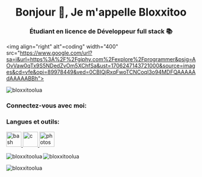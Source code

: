 <h1 align="center">Bonjour 👋, Je m'appelle Bloxxitoo</h1>
<h3 align="center">Étudiant en licence de Développeur full stack 📚</h3>

<img align="right" alt"=coding" width="400" src="https://www.google.com/url?sa=i&url=https%3A%2F%2Fgiphy.com%2Fexplore%2Fprogrammer&psig=AOvVaw0qTx9S5NDedZvOm5XChfSa&ust=1706247143721000&source=images&cd=vfe&opi=89978449&ved=0CBIQjRxqFwoTCNCoqI3o94MDFQAAAAAdAAAAABBh">

<p align="left"> <img src="https://komarev.com/ghpvc/?username=bloxxitoolua&label=Profile%20views&color=0e75b6&style=flat" alt="bloxxitoolua"/> </p>

<h3 align="left">Connectez-vous avec moi:</h3>
<p align="left">
</p>

<h3 align="left">Langues et outils:</h3>
<p align="left"> <a href="https://www. gnu.org/software/bash/" target="_blank" rel="noreferrer"> <img src="https://www.vectorlogo.zone/logos/gnu_bash/gnu_bash-icon.svg" alt="bash" width="40" height="40"/> </a> <a href="https://www.cprogramming.com/" target="_blank" rel="noreferrer"> <img src="https : //raw.githubusercontent.com/devicons/devicon/master/icons/c/c-original.svg" alt="c" width="40" height="40"/> </a> <a href=" https://www.photoshop.com/en" target="_blank" rel="noreferrer"> <img src="https://raw.githubusercontent.com/devicons/devicon/master/icons/photoshop/photoshop- line.svg" alt="photoshop" width="40" height="40"/> </a> </p>

<p><img align="left" src="https://github-readme- stats.vercel.app/api/top-langs?username=bloxxitoolua&show_icons=true&locale=en&layout=compact" alt="bloxxitoolua"/></p>

<p> <img align="center" src="https : //github-readme-stats.vercel.app/api?username=bloxxitoolua&show_icons=true&locale=en" alt="bloxxitoolua"/></p>

<p><img align="center" src="https:// github-readme-streak-stats.herokuapp.com/?user=bloxxitoolua&" alt="bloxxitoolua"/></p>
